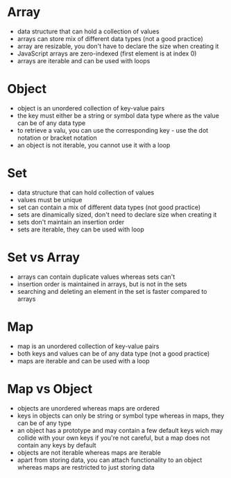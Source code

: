 # Array

- data structure that can hold a collection of values
- arrays can store mix of different data types (not a good practice)
- array are resizable, you don't have to declare the size when creating it
- JavaScript arrays are zero-indexed (first element is at index 0)
- arrays are iterable and can be used with loops

# Object

- object is an unordered collection of key-value pairs
- the key must either be a string or symbol data type where as the value can be of any data type
- to retrieve a valu, you can use the corresponding key - use the dot notation or bracket notation
- an object is not iterable, you cannot use it with a loop

# Set

- data structure that can hold collection of values
- values must be unique
- set can contain a mix of different data types (not good practice)
- sets are dinamically sized, don't need to declare size when creating it
- sets don't maintain an insertion order
- sets are iterable, they can be used with loop

# Set vs Array

- arrays can contain duplicate values whereas sets can't
- insertion order is maintained in arrays, but is not in the sets
- searching and deleting an element in the set is faster compared to arrays

# Map

- map is an unordered collection of key-value pairs
- both keys and values can be of any data type (not a good practice)
- maps are iterable and can be used with a loop

# Map vs Object

- objects are unordered whereas maps are ordered
- keys in objects can only be string or symbol type whereas in maps, they can be of any type
- an object has a prototype and may contain a few default keys wich may collide with your own keys if you're not careful, but a map does not contain any keys by default
- objects are not iterable whereas maps are iterable
- apart from storing data, you can attach functionality to an object whereas maps are restricted to just storing data
